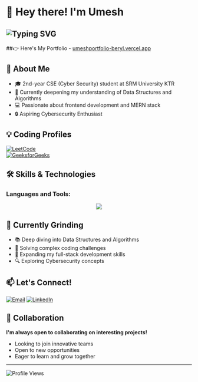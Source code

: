 # 👋 Hey there! I'm Umesh

![Typing SVG](https://readme-typing-svg.demolab.com?font=Fira+Code&pause=1000&color=FF0000&width=600&lines=I+am+a+Front-End+Developer;I+am+a+Problem+Solver;I+am+a+Tech+Enthusiast)
---
##👉 Here's My Portfolio -  [umeshportfolio-beryl.vercel.app](https://umeshportfolio-beryl.vercel.app/)
## 🚀 About Me  
- 🎓 2nd-year CSE (Cyber Security) student at SRM University KTR  
- 🌱 Currently deepening my understanding of Data Structures and Algorithms  
- 💻 Passionate about frontend development and MERN stack  
- 🔒 Aspiring Cybersecurity Enthusiast

## 💡 Coding Profiles
[![LeetCode](https://img.shields.io/badge/LeetCode-000000?style=for-the-badge&logo=LeetCode&logoColor=FFA116)](https://leetcode.com/u/umesh96/)  
[![GeeksforGeeks](https://img.shields.io/badge/GeeksforGeeks-0F9D58?style=for-the-badge&logo=GeeksforGeeks&logoColor=white)](https://www.geeksforgeeks.org/user/umeshtummu16z/)


## 🛠️ Skills & Technologies     

### Languages and Tools:
<p align="center">
  <img src="https://skillicons.dev/icons?i=html,css,js,react,nodejs,express,c,cpp,java" />
</p>

## 🌱 Currently Grinding

- 📚 Deep diving into Data Structures and Algorithms
- 🧠 Solving complex coding challenges
- 🚀 Expanding my full-stack development skills
- 🔍 Exploring Cybersecurity concepts

## 📫 Let's Connect!

[![Email](https://img.shields.io/badge/Email-D14836?style=for-the-badge&logo=gmail&logoColor=white)](mailto:umeshtummepallioff3@gmail.com)
[![LinkedIn](https://img.shields.io/badge/LinkedIn-0077B5?style=for-the-badge&logo=linkedin&logoColor=white)](https://www.linkedin.com/in/umesh-tummepalli-924362333/)

## 🤝 Collaboration

**I'm always open to collaborating on interesting projects!** 
- Looking to join innovative teams
- Open to new opportunities
- Eager to learn and grow together

---

![Profile Views](https://komarev.com/ghpvc/?username=Umesh-Tummepalli&color=blueviolet)
